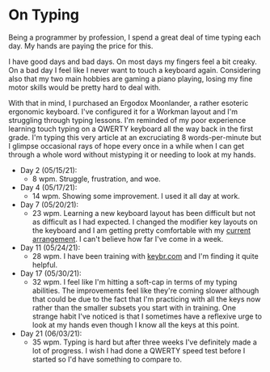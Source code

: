 # On Typing

Being a programmer by profession, I spend a great deal of time typing each day. My hands are paying the price for this.

I have good days and bad days. On most days my fingers feel a bit creaky. On a bad day I feel like I never want to touch a keyboard again. Considering also that my two main hobbies are gaming a piano playing, losing my fine motor skills would be pretty hard to deal with.

With that in mind, I purchased an Ergodox Moonlander, a rather esoteric ergonomic keyboard. I've configured it for a Workman layout and I'm struggling through typing lessons. I'm reminded of my poor experience learning touch typing on a QWERTY keyboard all the way back in the first grade. I'm typing this very article at an excruciating 8 words-per-minute but I glimpse occasional rays of hope every once in a while when I can get through a whole word without mistyping it or needing to look at my hands.

- Day 2 (05/15/21):
  - 8 wpm. Struggle, frustration, and woe.
- Day 4 (05/17/21):
  - 14 wpm. Showing some improvement. I used it all day at work.
- Day 7 (05/20/21):
  - 23 wpm. Learning a new keyboard layout has been difficult but not as difficult as I had expected. I changed the modifier key layouts on the keyboard and I am getting pretty comfortable with my [current arrangement][workman-05-20-21]. I can't believe how far I've come in a week.
- Day 11 (05/24/21):
  - 28 wpm. I have been training with [keybr.com] and I'm finding it quite helpful.
- Day 17 (05/30/21):
  - 32 wpm. I feel like I'm hitting a soft-cap in terms of my typing abilities. The improvements feel like they're coming slower although that could be due to the fact that I'm practicing with all the keys now rather than the smaller subsets you start with in training. One strange habit I've noticed is that I sometimes have a reflexive urge to look at my hands even though I know all the keys at this point.
- Day 21 (06/03/21):
  - 35 wpm. Typing is hard but after three weeks I've definitely made a lot of progress. I wish I had done a QWERTY speed test before I started so I'd have something to compare to.

[workman-05-20-21]: https://configure.zsa.io/moonlander/layouts/KvONw/DYYjE/0
[keybr.com]: https://www.keybr.com/
